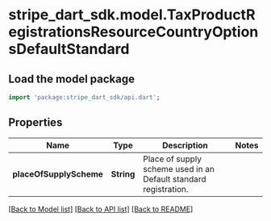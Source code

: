 # stripe_dart_sdk.model.TaxProductRegistrationsResourceCountryOptionsDefaultStandard

## Load the model package
```dart
import 'package:stripe_dart_sdk/api.dart';
```

## Properties
Name | Type | Description | Notes
------------ | ------------- | ------------- | -------------
**placeOfSupplyScheme** | **String** | Place of supply scheme used in an Default standard registration. | 

[[Back to Model list]](../README.md#documentation-for-models) [[Back to API list]](../README.md#documentation-for-api-endpoints) [[Back to README]](../README.md)


